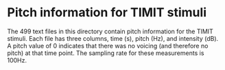 # Pitch information for TIMIT stimuli

The 499 text files in this directory contain pitch information for the TIMIT stimuli. Each file has three columns, time (s), pitch (Hz), and intensity (dB). A pitch value of 0 indicates that there was no voicing (and therefore no pitch) at that time point. The sampling rate for these measurements is 100Hz.
